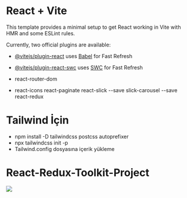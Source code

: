 # React + Vite

This template provides a minimal setup to get React working in Vite with HMR and some ESLint rules.

Currently, two official plugins are available:

- [@vitejs/plugin-react](https://github.com/vitejs/vite-plugin-react/blob/main/packages/plugin-react/README.md) uses [Babel](https://babeljs.io/) for Fast Refresh
- [@vitejs/plugin-react-swc](https://github.com/vitejs/vite-plugin-react-swc) uses [SWC](https://swc.rs/) for Fast Refresh

- react-router-dom
- react-icons react-paginate react-slick --save slick-carousel --save react-redux

# Tailwind İçin

- npm install -D tailwindcss postcss autoprefixer
- npx tailwindcss init -p
- Tailwind.config dosyasına içerik yükleme
# React-Redux-Toolkit-Project

![](Ekrangoruntusu.gif)
